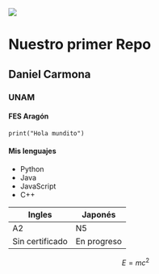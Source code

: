 ![](https://www.milenio.com/uploads/media/2020/07/21/unam-instagram_0_206_1080_672.jpg)


# Nuestro primer Repo
## Daniel Carmona
### UNAM
#### FES Aragón


```
print("Hola mundito")
```


#### Mis lenguajes
- Python
- Java
- JavaScript
- C++


Ingles  | Japonés
------------- | -------------
A2  | N5
Sin certificado  | En progreso  


$$E=mc^2$$
